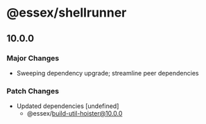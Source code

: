 # @essex/shellrunner

## 10.0.0

### Major Changes

- Sweeping dependency upgrade; streamline peer dependencies

### Patch Changes

- Updated dependencies [undefined]
  - @essex/build-util-hoister@10.0.0
